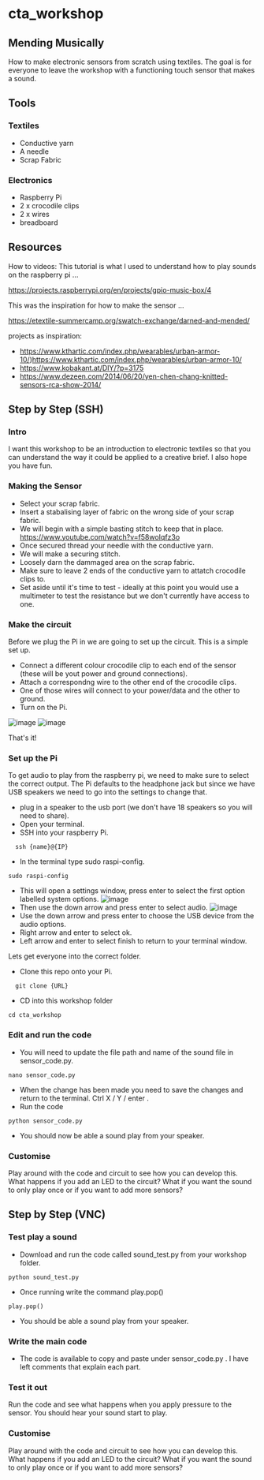 # cta_workshop

## Mending Musically 

How to make electronic sensors from scratch using textiles. The goal is for everyone to leave the workshop with a functioning touch sensor that makes a sound.

## Tools
### Textiles
 - Conductive yarn
 - A needle
 - Scrap Fabric
### Electronics
 - Raspberry Pi
 - 2 x crocodile clips
 - 2 x wires
 - breadboard

## Resources
How to videos:
This tutorial is what I used to understand how to play sounds on the raspberry pi ...

https://projects.raspberrypi.org/en/projects/gpio-music-box/4

This was the inspiration for how to make the sensor ...

https://etextile-summercamp.org/swatch-exchange/darned-and-mended/

projects as inspiration:
- https://www.kthartic.com/index.php/wearables/urban-armor-10/)https://www.kthartic.com/index.php/wearables/urban-armor-10/
- https://www.kobakant.at/DIY/?p=3175
- https://www.dezeen.com/2014/06/20/yen-chen-chang-knitted-sensors-rca-show-2014/

## Step by Step (SSH)
### Intro
I want this workshop to be an introduction to electronic textiles so that you can understand the way it could be applied to a creative brief. I also hope you have fun. 

### Making the Sensor
- Select your scrap fabric.
- Insert a stabalising layer of fabric on the wrong side of your scrap fabric.
- We will begin with a simple basting stitch to keep that in place.
https://www.youtube.com/watch?v=f58woIqfz3o
- Once secured thread your needle with the conductive yarn.
- We will make a securing stitch.
- Loosely darn the dammaged area on the scrap fabric.
- Make sure to leave 2 ends of the conductive yarn to attatch crocodile clips to.
- Set aside until it's time to test - ideally at this point you would use a multimeter to test the resistance but we don't currently have access to one.

### Make the circuit 
Before we plug the Pi in we are going to set up the circuit. This is a simple set up. 
- Connect a different colour crocodile clip to each end of the sensor (these will be yout power and ground connections).
- Attach a correspondng wire to the other end of the crocodile clips.
- One of those wires will connect to your power/data and the other to ground.
- Turn on the Pi.
  
![image](https://github.com/TillyC/cta_workshop/assets/52659157/8d35d90b-6cf4-41fa-91bb-ffa83101230f)
![image](https://github.com/TillyC/cta_workshop/assets/52659157/4b47f7d3-ec3f-407e-98ef-1a3bb63f7d33)

That's it!

### Set up the Pi
To get audio to play from the raspberry pi, we need to make sure to select the correct output. The Pi defaults to the headphone jack but since we have USB speakers we need to go into the settings to change that. 
- plug in a speaker to the usb port (we don't have 18 speakers so you will need to share).
- Open your terminal.
- SSH into your raspberry Pi.
```
  ssh {name}@{IP}
```
- In the terminal type sudo raspi-config.
```
sudo raspi-config
```
- This will open a settings window, press enter to select the first option labelled system options.
![image](https://github.com/TillyC/cta_workshop/assets/52659157/b796fe37-78dd-4405-8398-768901448535)
- Then use the down arrow and press enter to select audio.
![image](https://github.com/TillyC/cta_workshop/assets/52659157/50455d29-c615-4bfe-adb6-b35e70e2c689)
- Use the down arrow and press enter to choose the USB device from the audio options.
- Right arrow and enter to select ok.
- Left arrow and enter to select finish to return to your terminal window.

Lets get everyone into the correct folder.
- Clone this repo onto your Pi.
```
  git clone {URL}
```
- CD into this workshop folder
```
cd cta_workshop
```
### Edit and run the code
- You will need to update the file path and name of the sound file in sensor_code.py.
```
nano sensor_code.py
```
- When the change has been made you need to save the changes and return to the terminal. Ctrl X / Y / enter .
- Run the code
```
python sensor_code.py
```
- You should now be able a sound play from your speaker.

### Customise 
Play around with the code and circuit to see how you can develop this. What happens if you add an LED to the circuit? What if you want the sound to only play once or if you want to add more sensors?

## Step by Step (VNC)
### Test play a sound 
- Download and run the code called sound_test.py from your workshop folder.
```
python sound_test.py
```
- Once running write the command play.pop()
```
play.pop()
```

- You should be able a sound play from your speaker.
  
### Write the main code
- The code is available to copy and paste under sensor_code.py . I have left comments that explain each part.

### Test it out
Run the code and see what happens when you apply pressure to the sensor. You should hear your sound start to play.

### Customise 
Play around with the code and circuit to see how you can develop this. What happens if you add an LED to the circuit? What if you want the sound to only play once or if you want to add more sensors?
